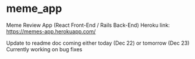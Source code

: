 # meme_app
Meme Review App (React Front-End / Rails Back-End)
Heroku link: https://memes-app.herokuapp.com/

Update to readme doc coming either today (Dec 22) or tomorrow (Dec 23)
Currently working on bug fixes
